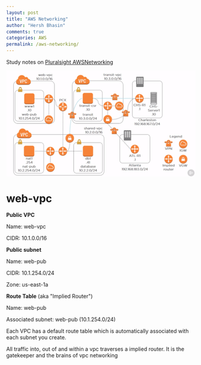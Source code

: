 ```yaml
---
layout: post
title: "AWS Networking"
author: "Hersh Bhasin"
comments: true
categories: AWS
permalink: /aws-networking/
---
```




Study notes on [Pluralsight AWSNetworking]( https://app.pluralsight.com/library/courses/aws-networking-deep-dive-vpc/table-of-contents )

![](..\assets\aws-vpc-1.PNG)

# web-vpc

**Public VPC**

Name: web-vpc

CIDR: 10.1.0.0/16

**Public subnet**

Name: web-pub

CIDR: 10.1.254.0/24

Zone: us-east-1a

**Route Table** (aka "Implied Router")

Name: web-pub

Associated subnet: web-pub (10.1.254.0/24)



Each VPC has a default route table which is automatically associated with each subnet you create.

All traffic into, out of and within a vpc traverses a implied router. It is the gatekeeper and the brains of vpc networking